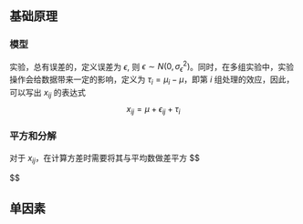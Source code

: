 ## 基础原理
### 模型
实验，总有误差的，定义误差为 $\epsilon$, 则 $\epsilon\sim N(0,\sigma_\epsilon^2)$。同时，在多组实验中，实验操作会给数据带来一定的影响，定义为 $\tau_i=\mu_{i}-\mu$，即第 $i$ 组处理的效应，因此，可以写出 $x_{ij}$ 的表达式
$$
x_{ij}=\mu+\epsilon_{ij}+\tau_{i}
$$
### 平方和分解
对于 $x_{ij}$，在计算方差时需要将其与平均数做差平方
$$

$$
## 单因素
